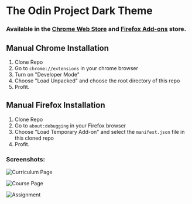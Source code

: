 # The Odin Project Dark Theme

### Available in the [Chrome Web Store](https://chrome.google.com/webstore/detail/the-odin-project-dark-the/omiecnmmajomefpodcdjkebeonieonef?authuser=1) and [Firefox Add-ons](https://addons.mozilla.org/en-US/firefox/addon/the-odin-project-dark-theme/) store.

## Manual Chrome Installation

1. Clone Repo
2. Go to `chrome://extensions` in your chrome browser
3. Turn on "Developer Mode"
4. Choose "Load Unpacked" and choose the root directory of this repo
5. Profit.

## Manual Firefox Installation
1. Clone Repo
2. Go to `about:debugging` in your Firefox browser
3. Choose "Load Temporary Add-on" and select the `manifest.json` file in this cloned repo
4. Profit.

### Screenshots:

![Curriculum Page](https://imgur.com/78LdhfE.png)

![Course Page](https://imgur.com/9PGK0OV.png)

![Assignment](https://imgur.com/mnmvn7e.png)
